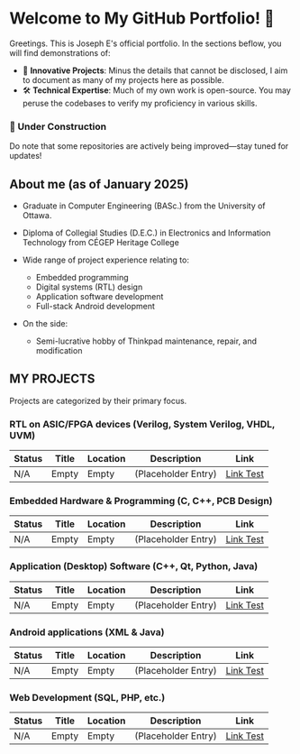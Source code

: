 # Welcome to My GitHub Portfolio! 👋

Greetings. This is Joseph E's official portfolio.
In the sections beflow, you will find demonstrations of:

- 🚀 **Innovative Projects**: Minus the details that cannot be disclosed, I aim to document as many of my projects here as possible.
- 🛠️ **Technical Expertise**: Much of my own work is open-source. You may peruse the codebases to verify my proficiency in various skills.

### 🚧 Under Construction
Do note that some repositories are actively being improved—stay tuned for updates!

## About me (as of January 2025)

- Graduate in Computer Engineering (BASc.) from the University of Ottawa.
- Diploma of Collegial Studies (D.E.C.) in Electronics and Information Technology from CÉGEP Heritage College

- Wide range of project experience relating to:
	- Embedded programming
	- Digital systems (RTL) design
	- Application software development
	- Full-stack Android development

- On the side:
	- Semi-lucrative hobby of Thinkpad maintenance, repair, and modification

## MY PROJECTS

Projects are categorized by their primary focus.

### RTL on ASIC/FPGA devices (Verilog, System Verilog, VHDL, UVM)
|Status|Title|Location|Description|Link|
|---|---|---|---|---|
|N/A| Empty | Empty | (Placeholder Entry) | [Link Test](https://github.com/ELNJTech/Portfolio) |


### Embedded Hardware & Programming (C, C++, PCB Design)
|Status|Title|Location|Description|Link|
|---|---|---|---|---|
|N/A| Empty | Empty | (Placeholder Entry) | [Link Test](https://github.com/ELNJTech/Portfolio) |

### Application (Desktop) Software (C++, Qt, Python, Java)
|Status|Title|Location|Description|Link|
|---|---|---|---|---|
|N/A| Empty | Empty | (Placeholder Entry) | [Link Test](https://github.com/ELNJTech/Portfolio) |

### Android applications (XML & Java)
|Status|Title|Location|Description|Link|
|---|---|---|---|---|
|N/A| Empty | Empty | (Placeholder Entry) | [Link Test](https://github.com/ELNJTech/Portfolio) |

### Web Development (SQL, PHP, etc.)
|Status|Title|Location|Description|Link|
|---|---|---|---|---|
|N/A| Empty | Empty | (Placeholder Entry) | [Link Test](https://github.com/ELNJTech/Portfolio) |

